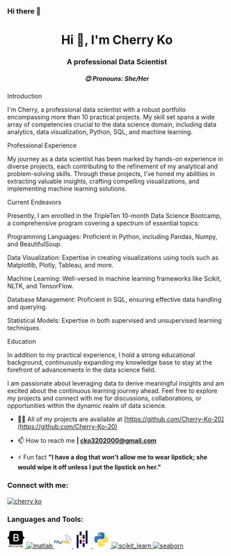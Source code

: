 ### Hi there 👋
<h1 align="center">Hi 👋, I'm Cherry Ko</h1>
<h3 align="center">A professional Data Scientist</h3>
<h5 align="center"> 😊 Pronouns: She/Her</h5> 


Introduction

I'm Cherry, a professional data scientist with a robust portfolio encompassing more than 10 practical projects. My skill set spans a wide array of competencies crucial to the data science domain, including data analytics, data visualization, Python, SQL, and machine learning.

Professional Experience

My journey as a data scientist has been marked by hands-on experience in diverse projects, each contributing to the refinement of my analytical and problem-solving skills. Through these projects, I've honed my abilities in extracting valuable insights, crafting compelling visualizations, and implementing machine learning solutions.

Current Endeavors

Presently, I am enrolled in the TripleTen 10-month Data Science Bootcamp, a comprehensive program covering a spectrum of essential topics:

Programming Languages: Proficient in Python, including Pandas, Numpy, and BeautifulSoup.

Data Visualization: Expertise in creating visualizations using tools such as Matplotlib, Plotly, Tableau, and more.

Machine Learning: Well-versed in machine learning frameworks like Scikit, NLTK, and TensorFlow.

Database Management: Proficient in SQL, ensuring effective data handling and querying.

Statistical Models: Expertise in both supervised and unsupervised learning techniques.

Education

In addition to my practical experience, I hold a strong educational background, continuously expanding my knowledge base to stay at the forefront of advancements in the data science field.

I am passionate about leveraging data to derive meaningful insights and am excited about the continuous learning journey ahead. Feel free to explore my projects and connect with me for discussions, collaborations, or opportunities within the dynamic realm of data science.

- 👨‍💻 All of my projects are available at [https://github.com/Cherry-Ko-20](https://github.com/Cherry-Ko-20)

- 📫 How to reach me **| cko3202000@gmail.com**

- ⚡ Fun fact **"I have a dog that won't allow me to wear lipstick; she would wipe it off unless I put the lipstick on her."**

<h3 align="left">Connect with me:</h3>
<p align="left">
<a href="https://linkedin.com/in/cherry ko" target="blank"><img align="center" src="https://raw.githubusercontent.com/rahuldkjain/github-profile-readme-generator/master/src/images/icons/Social/linked-in-alt.svg" alt="cherry ko" height="30" width="40" /></a>
</p>

<h3 align="left">Languages and Tools:</h3>
<p align="left"> <a href="https://getbootstrap.com" target="_blank" rel="noreferrer"> <img src="https://raw.githubusercontent.com/devicons/devicon/master/icons/bootstrap/bootstrap-plain-wordmark.svg" alt="bootstrap" width="40" height="40"/> </a> <a href="https://www.mathworks.com/" target="_blank" rel="noreferrer"> <img src="https://upload.wikimedia.org/wikipedia/commons/2/21/Matlab_Logo.png" alt="matlab" width="40" height="40"/> </a> <a href="https://www.mysql.com/" target="_blank" rel="noreferrer"> <img src="https://raw.githubusercontent.com/devicons/devicon/master/icons/mysql/mysql-original-wordmark.svg" alt="mysql" width="40" height="40"/> </a> <a href="https://pandas.pydata.org/" target="_blank" rel="noreferrer"> <img src="https://raw.githubusercontent.com/devicons/devicon/2ae2a900d2f041da66e950e4d48052658d850630/icons/pandas/pandas-original.svg" alt="pandas" width="40" height="40"/> </a> <a href="https://www.python.org" target="_blank" rel="noreferrer"> <img src="https://raw.githubusercontent.com/devicons/devicon/master/icons/python/python-original.svg" alt="python" width="40" height="40"/> </a> <a href="https://scikit-learn.org/" target="_blank" rel="noreferrer"> <img src="https://upload.wikimedia.org/wikipedia/commons/0/05/Scikit_learn_logo_small.svg" alt="scikit_learn" width="40" height="40"/> </a> <a href="https://seaborn.pydata.org/" target="_blank" rel="noreferrer"> <img src="https://seaborn.pydata.org/_images/logo-mark-lightbg.svg" alt="seaborn" width="40" height="40"/> </a> </p>





